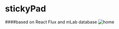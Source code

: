 # stickyPad
####based on React Flux and mLab database
![home](https://cloud.githubusercontent.com/assets/16857061/20084150/6e4b2358-a515-11e6-8237-09f3a9210fe4.png)
